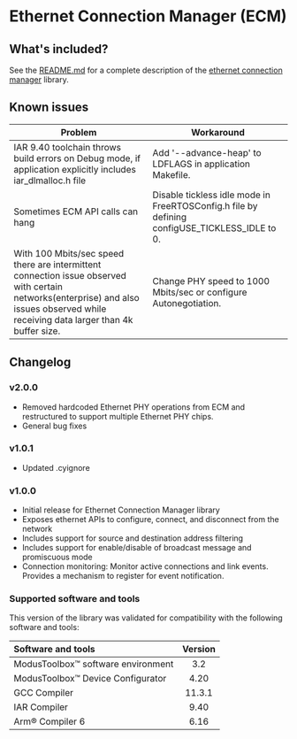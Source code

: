 # Ethernet Connection Manager (ECM)

## What's included?

See the [README.md](./README.md) for a complete description of the [ethernet connection manager](https://github.com/Infineon/ethernet-connection-manager) library.

## Known issues
| Problem | Workaround |
| ------- | ---------- |
| IAR 9.40 toolchain throws build errors on Debug mode, if application explicitly includes iar_dlmalloc.h file | Add '--advance-heap' to LDFLAGS in application Makefile. |
| Sometimes ECM API calls can hang | Disable tickless idle mode in FreeRTOSConfig.h file by defining configUSE_TICKLESS_IDLE to 0. |
| With 100 Mbits/sec speed there are intermittent connection issue observed with certain networks(enterprise) and also issues observed while receiving data larger than 4k buffer size. | Change PHY speed to 1000 Mbits/sec or configure Autonegotiation. |

## Changelog

### v2.0.0

- Removed hardcoded Ethernet PHY operations from ECM and restructured to support multiple Ethernet PHY chips.
- General bug fixes

### v1.0.1

- Updated .cyignore

### v1.0.0

- Initial release for Ethernet Connection Manager library
- Exposes ethernet APIs to configure, connect, and disconnect from the network
- Includes support for source and destination address filtering
- Includes support for enable/disable of broadcast message and promiscuous mode
- Connection monitoring: Monitor active connections and link events. Provides a mechanism to register for event notification.

### Supported software and tools

This version of the library was validated for compatibility with the following software and tools:

| Software and tools                                         | Version |
| :---                                                       | :----:  |
| ModusToolbox&trade; software environment                   | 3.2     |
| ModusToolbox&trade; Device Configurator                    | 4.20    |
| GCC Compiler                                               | 11.3.1  |
| IAR Compiler                                               | 9.40    |
| Arm&reg; Compiler 6                                        | 6.16    |
